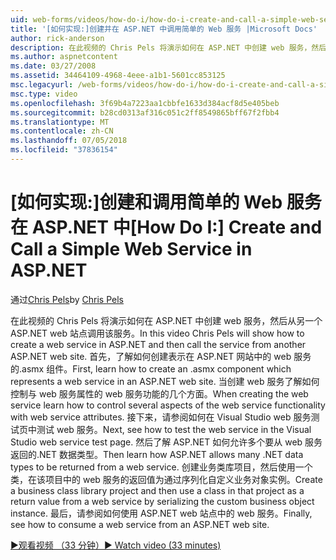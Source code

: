 ```yaml
---
uid: web-forms/videos/how-do-i/how-do-i-create-and-call-a-simple-web-service-in-aspnet
title: '[如何实现:]创建并在 ASP.NET 中调用简单的 Web 服务 |Microsoft Docs'
author: rick-anderson
description: 在此视频的 Chris Pels 将演示如何在 ASP.NET 中创建 web 服务，然后从另一个 ASP.NET web 站点调用该服务。 首先，了解如何创建...
ms.author: aspnetcontent
ms.date: 03/27/2008
ms.assetid: 34464109-4968-4eee-a1b1-5601cc853125
msc.legacyurl: /web-forms/videos/how-do-i/how-do-i-create-and-call-a-simple-web-service-in-aspnet
msc.type: video
ms.openlocfilehash: 3f69b4a7223aa1cbbfe1633d384acf8d5e405beb
ms.sourcegitcommit: b28cd0313af316c051c2ff8549865bff67f2fbb4
ms.translationtype: MT
ms.contentlocale: zh-CN
ms.lasthandoff: 07/05/2018
ms.locfileid: "37836154"
---
```

<a name="how-do-i-create-and-call-a-simple-web-service-in-aspnet"></a><span data-ttu-id="86e7f-104">[如何实现:]创建和调用简单的 Web 服务在 ASP.NET 中</span><span class="sxs-lookup"><span data-stu-id="86e7f-104">[How Do I:] Create and Call a Simple Web Service in ASP.NET</span></span>
====================
<span data-ttu-id="86e7f-105">通过[Chris Pels](https://twitter.com/chrispels)</span><span class="sxs-lookup"><span data-stu-id="86e7f-105">by [Chris Pels](https://twitter.com/chrispels)</span></span>

<span data-ttu-id="86e7f-106">在此视频的 Chris Pels 将演示如何在 ASP.NET 中创建 web 服务，然后从另一个 ASP.NET web 站点调用该服务。</span><span class="sxs-lookup"><span data-stu-id="86e7f-106">In this video Chris Pels will show how to create a web service in ASP.NET and then call the service from another ASP.NET web site.</span></span> <span data-ttu-id="86e7f-107">首先，了解如何创建表示在 ASP.NET 网站中的 web 服务的.asmx 组件。</span><span class="sxs-lookup"><span data-stu-id="86e7f-107">First, learn how to create an .asmx component which represents a web service in an ASP.NET web site.</span></span> <span data-ttu-id="86e7f-108">当创建 web 服务了解如何控制与 web 服务属性的 web 服务功能的几个方面。</span><span class="sxs-lookup"><span data-stu-id="86e7f-108">When creating the web service learn how to control several aspects of the web service functionality with web service attributes.</span></span> <span data-ttu-id="86e7f-109">接下来，请参阅如何在 Visual Studio web 服务测试页中测试 web 服务。</span><span class="sxs-lookup"><span data-stu-id="86e7f-109">Next, see how to test the web service in the Visual Studio web service test page.</span></span> <span data-ttu-id="86e7f-110">然后了解 ASP.NET 如何允许多个要从 web 服务返回的.NET 数据类型。</span><span class="sxs-lookup"><span data-stu-id="86e7f-110">Then learn how ASP.NET allows many .NET data types to be returned from a web service.</span></span> <span data-ttu-id="86e7f-111">创建业务类库项目，然后使用一个类，在该项目中的 web 服务的返回值为通过序列化自定义业务对象实例。</span><span class="sxs-lookup"><span data-stu-id="86e7f-111">Create a business class library project and then use a class in that project as a return value from a web service by serializing the custom business object instance.</span></span> <span data-ttu-id="86e7f-112">最后，请参阅如何使用 ASP.NET web 站点中的 web 服务。</span><span class="sxs-lookup"><span data-stu-id="86e7f-112">Finally, see how to consume a web service from an ASP.NET web site.</span></span>

[<span data-ttu-id="86e7f-113">&#9654;观看视频 （33 分钟）</span><span class="sxs-lookup"><span data-stu-id="86e7f-113">&#9654; Watch video (33 minutes)</span></span>](https://channel9.msdn.com/Blogs/ASP-NET-Site-Videos/how-do-i-create-and-call-a-simple-web-service-in-aspnet)
